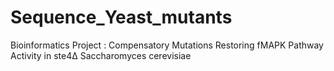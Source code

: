 # Sequence_Yeast_mutants
Bioinformatics Project : Compensatory Mutations Restoring fMAPK Pathway Activity in ste4Δ Saccharomyces cerevisiae
